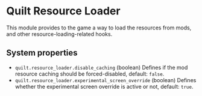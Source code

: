 # Quilt Resource Loader

This module provides to the game a way to load the resources from mods,
and other resource-loading-related hooks.

## System properties

- `quilt.resource_loader.disable_caching` (boolean)
  Defines if the mod resource caching should be forced-disabled, default: `false`.
- `quilt.resource_loader.experimental_screen_override` (boolean)
  Defines whether the experimental screen override is active or not, default: `true`.
